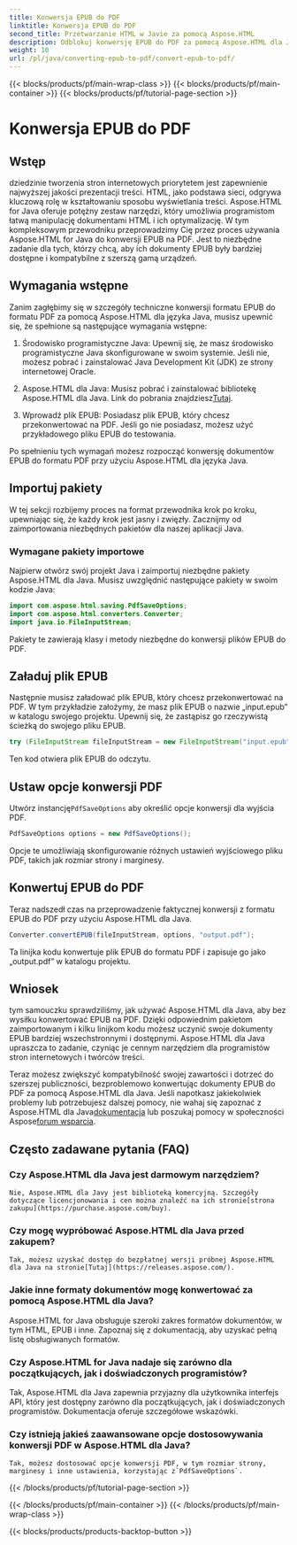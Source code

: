 ```yaml
---
title: Konwersja EPUB do PDF
linktitle: Konwersja EPUB do PDF
second_title: Przetwarzanie HTML w Javie za pomocą Aspose.HTML
description: Odblokuj konwersję EPUB do PDF za pomocą Aspose.HTML dla Java, potężnej biblioteki Java. Twórz dostępne treści bez wysiłku.
weight: 10
url: /pl/java/converting-epub-to-pdf/convert-epub-to-pdf/
---
```


{{< blocks/products/pf/main-wrap-class >}}
{{< blocks/products/pf/main-container >}}
{{< blocks/products/pf/tutorial-page-section >}}

# Konwersja EPUB do PDF

## Wstęp

dziedzinie tworzenia stron internetowych priorytetem jest zapewnienie najwyższej jakości prezentacji treści. HTML, jako podstawa sieci, odgrywa kluczową rolę w kształtowaniu sposobu wyświetlania treści. Aspose.HTML for Java oferuje potężny zestaw narzędzi, który umożliwia programistom łatwą manipulację dokumentami HTML i ich optymalizację. W tym kompleksowym przewodniku przeprowadzimy Cię przez proces używania Aspose.HTML for Java do konwersji EPUB na PDF. Jest to niezbędne zadanie dla tych, którzy chcą, aby ich dokumenty EPUB były bardziej dostępne i kompatybilne z szerszą gamą urządzeń.

## Wymagania wstępne

Zanim zagłębimy się w szczegóły techniczne konwersji formatu EPUB do formatu PDF za pomocą Aspose.HTML dla języka Java, musisz upewnić się, że spełnione są następujące wymagania wstępne:

1. Środowisko programistyczne Java: Upewnij się, że masz środowisko programistyczne Java skonfigurowane w swoim systemie. Jeśli nie, możesz pobrać i zainstalować Java Development Kit (JDK) ze strony internetowej Oracle.

2. Aspose.HTML dla Java: Musisz pobrać i zainstalować bibliotekę Aspose.HTML dla Java. Link do pobrania znajdziesz[Tutaj](https://releases.aspose.com/html/java/).

3. Wprowadź plik EPUB: Posiadasz plik EPUB, który chcesz przekonwertować na PDF. Jeśli go nie posiadasz, możesz użyć przykładowego pliku EPUB do testowania.

Po spełnieniu tych wymagań możesz rozpocząć konwersję dokumentów EPUB do formatu PDF przy użyciu Aspose.HTML dla języka Java.

## Importuj pakiety

W tej sekcji rozbijemy proces na format przewodnika krok po kroku, upewniając się, że każdy krok jest jasny i zwięzły. Zacznijmy od zaimportowania niezbędnych pakietów dla naszej aplikacji Java.

### Wymagane pakiety importowe

Najpierw otwórz swój projekt Java i zaimportuj niezbędne pakiety Aspose.HTML dla Java. Musisz uwzględnić następujące pakiety w swoim kodzie Java:

```java
import com.aspose.html.saving.PdfSaveOptions;
import com.aspose.html.converters.Converter;
import java.io.FileInputStream;
```

Pakiety te zawierają klasy i metody niezbędne do konwersji plików EPUB do PDF.

## Załaduj plik EPUB

Następnie musisz załadować plik EPUB, który chcesz przekonwertować na PDF. W tym przykładzie założymy, że masz plik EPUB o nazwie „input.epub” w katalogu swojego projektu. Upewnij się, że zastąpisz go rzeczywistą ścieżką do swojego pliku EPUB.

```java
try (FileInputStream fileInputStream = new FileInputStream("input.epub")) {
```

Ten kod otwiera plik EPUB do odczytu.

## Ustaw opcje konwersji PDF

 Utwórz instancję`PdfSaveOptions` aby określić opcje konwersji dla wyjścia PDF.

```java
PdfSaveOptions options = new PdfSaveOptions();
```

Opcje te umożliwiają skonfigurowanie różnych ustawień wyjściowego pliku PDF, takich jak rozmiar strony i marginesy.

## Konwertuj EPUB do PDF

Teraz nadszedł czas na przeprowadzenie faktycznej konwersji z formatu EPUB do PDF przy użyciu Aspose.HTML dla Java.

```java
Converter.convertEPUB(fileInputStream, options, "output.pdf");
```

Ta linijka kodu konwertuje plik EPUB do formatu PDF i zapisuje go jako „output.pdf” w katalogu projektu.

## Wniosek

tym samouczku sprawdziliśmy, jak używać Aspose.HTML dla Java, aby bez wysiłku konwertować EPUB na PDF. Dzięki odpowiednim pakietom zaimportowanym i kilku linijkom kodu możesz uczynić swoje dokumenty EPUB bardziej wszechstronnymi i dostępnymi. Aspose.HTML dla Java upraszcza to zadanie, czyniąc je cennym narzędziem dla programistów stron internetowych i twórców treści.

 Teraz możesz zwiększyć kompatybilność swojej zawartości i dotrzeć do szerszej publiczności, bezproblemowo konwertując dokumenty EPUB do PDF za pomocą Aspose.HTML dla Java. Jeśli napotkasz jakiekolwiek problemy lub potrzebujesz dalszej pomocy, nie wahaj się zapoznać z Aspose.HTML dla Java[dokumentacja](https://reference.aspose.com/html/java/) lub poszukaj pomocy w społeczności Aspose[forum wsparcia](https://forum.aspose.com/).

## Często zadawane pytania (FAQ)

### Czy Aspose.HTML dla Java jest darmowym narzędziem?
    Nie, Aspose.HTML dla Javy jest biblioteką komercyjną. Szczegóły dotyczące licencjonowania i cen można znaleźć na ich stronie[strona zakupu](https://purchase.aspose.com/buy).

### Czy mogę wypróbować Aspose.HTML dla Java przed zakupem?
    Tak, możesz uzyskać dostęp do bezpłatnej wersji próbnej Aspose.HTML dla Java na stronie[Tutaj](https://releases.aspose.com/).

### Jakie inne formaty dokumentów mogę konwertować za pomocą Aspose.HTML dla Java?
   Aspose.HTML for Java obsługuje szeroki zakres formatów dokumentów, w tym HTML, EPUB i inne. Zapoznaj się z dokumentacją, aby uzyskać pełną listę obsługiwanych formatów.

### Czy Aspose.HTML for Java nadaje się zarówno dla początkujących, jak i doświadczonych programistów?
   Tak, Aspose.HTML dla Java zapewnia przyjazny dla użytkownika interfejs API, który jest dostępny zarówno dla początkujących, jak i doświadczonych programistów. Dokumentacja oferuje szczegółowe wskazówki.

### Czy istnieją jakieś zaawansowane opcje dostosowywania konwersji PDF w Aspose.HTML dla Java?
    Tak, możesz dostosować opcje konwersji PDF, w tym rozmiar strony, marginesy i inne ustawienia, korzystając z`PdfSaveOptions`.
{{< /blocks/products/pf/tutorial-page-section >}}

{{< /blocks/products/pf/main-container >}}
{{< /blocks/products/pf/main-wrap-class >}}

{{< blocks/products/products-backtop-button >}}
